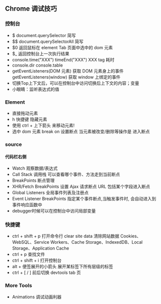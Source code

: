 ## Chrome 调试技巧

### 控制台

- $ document.querySelector 简写
- $$ document.querySelectorAll 简写
- $0 返回鼠标在 element Tab 页面中选中的 dom 元素
- $\_ 返回控制台上一次执行结果
- console.time("XXX") timeEnd("XXX") XXX tag 耗时
- console.dir console.table
- getEventListeners(DOM 元素) 获取 DOM 元素身上的事件 getEventListeners(window) 获取 window 上绑定的事件
- 切换Top上下文后，可以在控制台中访问切换后上下文的内容；变量
- 小眼睛：监听表达式的值

### Element

- 直接拖动元素
- h 快捷键 隐藏元素
- 使用 ctrl + 上下箭头 来移动元素!
- 选中 dom 元素 break on 设置断点 当元素被改变/删除等操作是 进入断点

### source

#### 代码栏右侧

- Watch 观察数据/表达式
- Call Stack 调用栈 可以查看哪个事件、方法走到当前断点
- BreakPoints 断点管理
- XHR/Fetch BreakPoints 设置 Ajax 请求断点 URL 包括某个字段进入断点
- Global Listeners 全局事件列表及注册点
- Event Listener BreakPoints 指定某个事件断点,当触发事件时, 会自动进入到事件响应函数中
- debugger时候可以在控制台中访问局部变量


### 快捷键

- ctrl + shift + p 打开命令行
  clear site data 清除网站数据 Cookies、WebSQL、Service Workers、Cache Storage、IndexedDB、Local Storage、Application Cache
- ctrl + p 查找文件
- ctrl + shift + i 打开控制台
- alt + 便签展开的小箭头 展开某标签下所有层级的标签
- ctrl + [ / ] 前后切换 devtools tab 页

### More Tools

- Animations 调试动画利器

